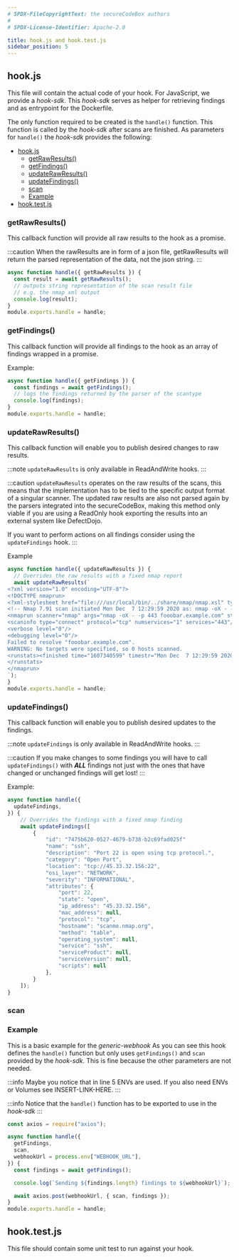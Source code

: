 ```yaml
---
# SPDX-FileCopyrightText: the secureCodeBox authors
#
# SPDX-License-Identifier: Apache-2.0

title: hook.js and hook.test.js
sidebar_position: 5
---
```


## hook.js

This file will contain the actual code of your hook.
For JavaScript, we provide a _hook-sdk_.
This _hook-sdk_ serves as helper for retrieving findings and as entrypoint for the Dockerfile.

The only function required to be created is the `handle()` function.
This function is called by the _hook-sdk_ after scans are finished.
As parameters for `handle()` the _hook-sdk_ provides the following:

- [hook.js](#hookjs)
  - [getRawResults()](#getrawresults)
  - [getFindings()](#getfindings)
  - [updateRawResults()](#updaterawresults)
  - [updateFindings()](#updatefindings)
  - [scan](#scan)
  - [Example](#example)
- [hook.test.js](#hooktestjs)

### getRawResults()

This callback function will provide all raw results to the hook as a promise.

:::caution
When the rawResults are in form of a json file, getRawResults will return the parsed representation of the data, not the json string.
:::

```js
async function handle({ getRawResults }) {
  const result = await getRawResults();
  // outputs string representation of the scan result file
  // e.g. the nmap xml output
  console.log(result);
}
module.exports.handle = handle;
```

### getFindings()

This callback function will provide all findings to the hook as an array of findings wrapped in a promise.

Example:

```js
async function handle({ getFindings }) {
  const findings = await getFindings();
  // logs the findings returned by the parser of the scantype
  console.log(findings);
}
module.exports.handle = handle;
```

### updateRawResults()

This callback function will enable you to publish desired changes to raw results.

:::note
`updateRawResults` is only available in ReadAndWrite hooks.
:::

:::caution
`updateRawResults` operates on the raw results of the scans, this means that the implementation has to be tied to the specific output format of a singular scanner. The updated raw results are also not parsed again by the parsers integrated into the secureCodeBox, making this method only viable if you are using a ReadOnly hook exporting the results into an external system like DefectDojo.

If you want to perform actions on all findings consider using the `updateFindings` hook.
:::

Example

```js
async function handle({ updateRawResults }) {
  // Overrides the raw results with a fixed nmap report
  await updateRawResults(`
<?xml version="1.0" encoding="UTF-8"?>
<!DOCTYPE nmaprun>
<?xml-stylesheet href="file:///usr/local/bin/../share/nmap/nmap.xsl" type="text/xsl"?>
<!-- Nmap 7.91 scan initiated Mon Dec  7 12:29:59 2020 as: nmap -oX - -p 443 fooobar.example.com -->
<nmaprun scanner="nmap" args="nmap -oX - -p 443 fooobar.example.com" start="1607340599" startstr="Mon Dec  7 12:29:59 2020" version="7.91" xmloutputversion="1.05">
<scaninfo type="connect" protocol="tcp" numservices="1" services="443"/>
<verbose level="0"/>
<debugging level="0"/>
Failed to resolve "fooobar.example.com".
WARNING: No targets were specified, so 0 hosts scanned.
<runstats><finished time="1607340599" timestr="Mon Dec  7 12:29:59 2020" summary="Nmap done at Mon Dec  7 12:29:59 2020; 0 IP addresses (0 hosts up) scanned in 0.03 seconds" elapsed="0.03" exit="success"/><hosts up="0" down="0" total="0"/>
</runstats>
</nmaprun>
`);
}
module.exports.handle = handle;
```

### updateFindings()

This callback function will enable you to publish desired updates to the findings.

:::note
`updateFindings` is only available in ReadAndWrite hooks.
:::

:::caution
If you make changes to some findings you will have to call `updateFindings()` with **_ALL_** findings not just with the ones that have changed or unchanged findings will get lost!
:::

Example:

```js
async function handle({
  updateFindings,
}) {
    // Overrides the findings with a fixed nmap finding
    await updateFindings([
        {
            "id": "7475b620-0527-4679-b738-b2c69fad025f"
            "name": "ssh",
            "description": "Port 22 is open using tcp protocol.",
            "category": "Open Port",
            "location": "tcp://45.33.32.156:22",
            "osi_layer": "NETWORK",
            "severity": "INFORMATIONAL",
            "attributes": {
                "port": 22,
                "state": "open",
                "ip_address": "45.33.32.156",
                "mac_address": null,
                "protocol": "tcp",
                "hostname": "scanme.nmap.org",
                "method": "table",
                "operating_system": null,
                "service": "ssh",
                "serviceProduct": null,
                "serviceVersion": null,
                "scripts": null
            },
        }
    ]);
}
```

### scan

### Example

This is a basic example for the _generic-webhook_
As you can see this hook defines the `handle()` function but only uses `getFindings()` and `scan` provided by the _hook-sdk_.
This is fine because the other parameters are not needed.

:::info
Maybe you notice that in line 5 ENVs are used.
If you also need ENVs or Volumes see INSERT-LINK-HERE.
:::

:::info
Notice that the `handle()` function has to be exported to use in the _hook-sdk_
:::

```js
const axios = require("axios");

async function handle({
  getFindings,
  scan,
  webhookUrl = process.env["WEBHOOK_URL"],
}) {
  const findings = await getFindings();

  console.log(`Sending ${findings.length} findings to ${webhookUrl}`);

  await axios.post(webhookUrl, { scan, findings });
}
module.exports.handle = handle;
```

## hook.test.js

This file should contain some unit test to run against your hook.
